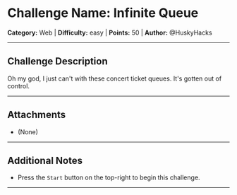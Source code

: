 # Challenge Name: Infinite Queue

**Category:** Web | **Difficulty:** easy | **Points:** 50 | **Author:** @HuskyHacks

---

## Challenge Description

Oh my god, I just can't with these concert ticket queues. It's gotten out of control.

---

## Attachments

- (None)

---

## Additional Notes

* Press the `Start` button on the top-right to begin this challenge.

---